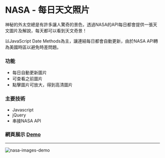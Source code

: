 # NASA - 每日天文照片

神秘的外太空總是有許多讓人驚奇的景色，透過NASA的API每日都會提供一張天文圖片及解說，每天都可以看到天文奇景！

以JavaScript Date Methods為主，讓連結每日都會自動更新，由於NASA API轉為美國時區以避免時差問題。

### 功能

* 每日自動更新圖片
* 可查看之前圖片
* 點擊圖片可放大，得到高清圖片

### 主要技術
* Javascript
* jQuery
* 串接NASA API

### 網頁展示 [Demo](https://qshaystar.github.io/nasa-images-api/)

-----

![nasa-images-demo](/nasa-images-demo.gif)
